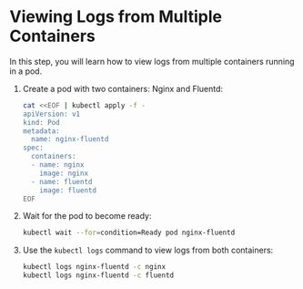 # Viewing Logs from Multiple Containers

In this step, you will learn how to view logs from multiple containers running in a pod.

1. Create a pod with two containers: Nginx and Fluentd:

   ```bash
   cat <<EOF | kubectl apply -f -
   apiVersion: v1
   kind: Pod
   metadata:
     name: nginx-fluentd
   spec:
     containers:
     - name: nginx
       image: nginx
     - name: fluentd
       image: fluentd
   EOF
   ```

2. Wait for the pod to become ready:

   ```bash
   kubectl wait --for=condition=Ready pod nginx-fluentd
   ```

3. Use the `kubectl logs` command to view logs from both containers:

   ```bash
   kubectl logs nginx-fluentd -c nginx
   kubectl logs nginx-fluentd -c fluentd
   ```
